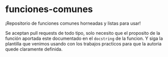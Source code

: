 # funciones-comunes
¡Repositorio de funciones comunes horneadas y listas para usar!

Se aceptan pull requests de todo tipo, solo necesito que el proposito de la función aportada
este documentado en el `docstring` de la funcion. Y siga la plantilla que venimos usando con
los trabajos practicos para que la autoria quede claramente definida.
